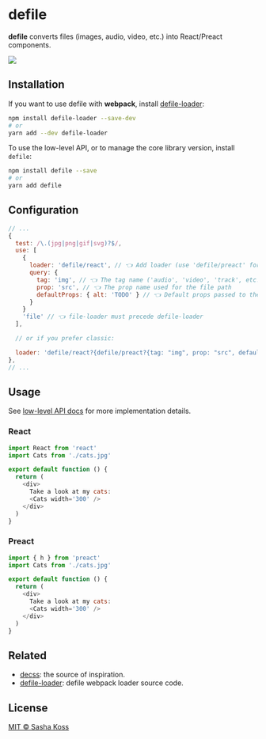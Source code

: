 # defile

**defile** converts files (images, audio, video, etc.) into React/Preact components.

![](https://d3vv6lp55qjaqc.cloudfront.net/items/0j3Q2t16281r3R3Y151w/defile.png)

## Installation

If you want to use defile with **webpack**, install [defile-loader]:

```bash
npm install defile-loader --save-dev
# or
yarn add --dev defile-loader
```

To use the low-level API, or to manage the core library version, install `defile`:

```bash
npm install defile --save
# or
yarn add defile
```

## Configuration

```js
// ...
{
  test: /\.(jpg|png|gif|svg)?$/,
  use: [
    {
      loader: 'defile/react', // 👈 Add loader (use 'defile/preact' for Preact)
      query: {
        tag: 'img', // 👈 The tag name ('audio', 'video', 'track', etc.)
        prop: 'src', // 👈 The prop name used for the file path
        defaultProps: { alt: 'TODO' } // 👈 Default props passed to the element
      }
    }
    'file' // 👈 file-loader must precede defile-loader
  ],

  // or if you prefer classic:

  loader: 'defile/react?{defile/preact?{tag: "img", prop: "src", defaultProps: {alt: "TODO"}}!file'
},
// ...
```

## Usage

See [low-level API docs](https://github.com/kossnocorp/defile/blob/master/index.js) for more implementation details.

### React

```javascript
import React from 'react'
import Cats from './cats.jpg'

export default function () {
  return (
    <div>
      Take a look at my cats:
      <Cats width='300' />
    </div>
  )
}
```

### Preact

```javascript
import { h } from 'preact'
import Cats from './cats.jpg'

export default function () {
  return (
    <div>
      Take a look at my cats:
      <Cats width='300' />
    </div>
  )
}
```

## Related

- [decss]: the source of inspiration.
- [defile-loader]: defile webpack loader source code.

## License

[MIT © Sasha Koss](https://kossnocorp.mit-license.org/)

[decss]: https://github.com/kossnocorp/decss
[defile-loader]: https://github.com/kossnocorp/defile-loader

